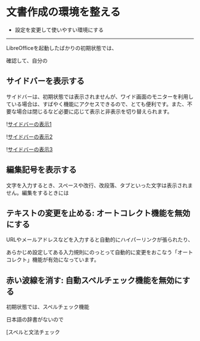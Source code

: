 # 文書作成の環境を整える

- 設定を変更して使いやすい環境にする

----

LibreOfficeを起動したばかりの初期状態では、


確認して、自分の




## サイドバーを表示する

サイドバーは、初期状態では表示されませんが、ワイド画面のモニターを利用している場合は、すばやく機能にアクセスできるので、とても便利です。また、不要な場合は閉じるなど必要に応じて表示と非表示を切り替えられます。

\![サイドバーの表示1](../files/writer-sidebar1.png)

\![サイドバーの表示2](../files/writer-sidebar2.png)

\![サイドバーの表示3](../files/writer-sidebar3.png)


## 編集記号を表示する

文字を入力するとき、スペースや改行、改段落、タブといった文字は表示されません。編集をするときには



## テキストの変更を止める: オートコレクト機能を無効にする


URLやメールアドレスなどを入力すると自動的にハイパーリンクが張られたり、

あらかじめ設定してある入力規則にのっとって自動的に変更をおこなう「オートコレクト」機能が有効になっています。


## 赤い波線を消す: 自動スペルチェック機能を無効にする

初期状態では、スペルチェック機能

日本語の辞書がないので






[スペルと文法チェック
